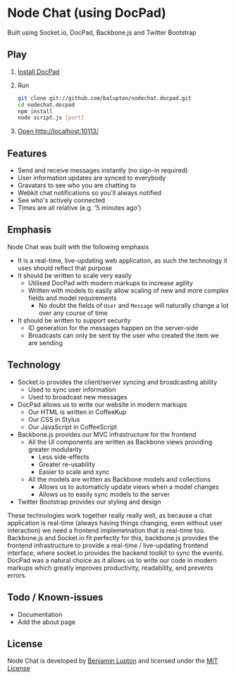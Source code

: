 # Node Chat (using DocPad)

Built using Socket.io, DocPad, Backbone.js and Twitter Bootstrap


## Play

1. [Install DocPad](https://github.com/balupton/docpad) 

1. Run

	``` bash
	git clone git://github.com/balupton/nodechat.docpad.git
	cd nodechat.docpad
	npm install
	node script.js [port]
	```

1. [Open http://localhost:10113/](http://localhost:10113/)


## Features

- Send and receive messages instantly (no sign-in required)
- User information updates are synced to everybody
- Gravatars to see who you are chatting to
- Webkit chat notifications so you'll always notified
- See who's actively connected
- Times are all relative (e.g. '5 minutes ago')


## Emphasis

Node Chat was built with the following emphasis

- It is a real-time, live-updating web application, as such the technology it uses should reflect that purpose
- It should be written to scale very easily
	- Utilised DocPad with modern markups to increase agility
	- Written with models to easily allow scaling of new and more complex fields and model requirements
		- No doubt the fields of `User` and `Message` will naturally change a lot over any course of time
- It should be written to support security
	- ID generation for the messages happen on the server-side
	- Broadcasts can only be sent by the user who created the item we are sending


## Technology

- Socket.io provides the client/server syncing and broadcasting ability
	- Used to sync user information
	- Used to broadcast new messages
- DocPad allows us to write our website in modern markups
	- Our HTML is written in CoffeeKup
	- Our CSS in Stylus
	- Our JavaScript in CoffeeScript
- Backbone.js provides our MVC infrastructure for the frontend
	- All the UI components are written as Backbone views providing greater modularity
		- Less side-effects
		- Greater re-usability
		- Easier to scale and sync
	- All the models are written as Backbone models and collections
		- Allows us to automaticly update views when a model changes
		- Allows us to easily sync models to the server
- Twitter Bootstrap provides our styling and design

These technologies work together really really well, as because a chat application is real-time (always having things changing, even without user interaction) we need a frontend implemetnation that is real-time too. Backbone.js and Socket.io fit perfectly for this, backbone.js provides the frontend infrastructure to provide a real-time / live-updating frontend interface, where socket.io provides the backend toolkit to sync the events. DocPad was a natural choice as it allows us to write our code in modern markups which greatly improves productivity, readability, and prevents errors.


## Todo / Known-issues

- Documentation
- Add the about page



## License

Node Chat is developed by [Benjamin Lupton](http://balupton.com) and licensed under the [MIT License](http://creativecommons.org/licenses/MIT/)